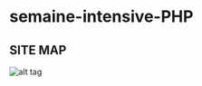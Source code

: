# semaine-intensive-PHP

## __SITE MAP__

![alt tag](https://github.com/ninolam/SI-PHP/blob/master/Sitemap%20.png)
